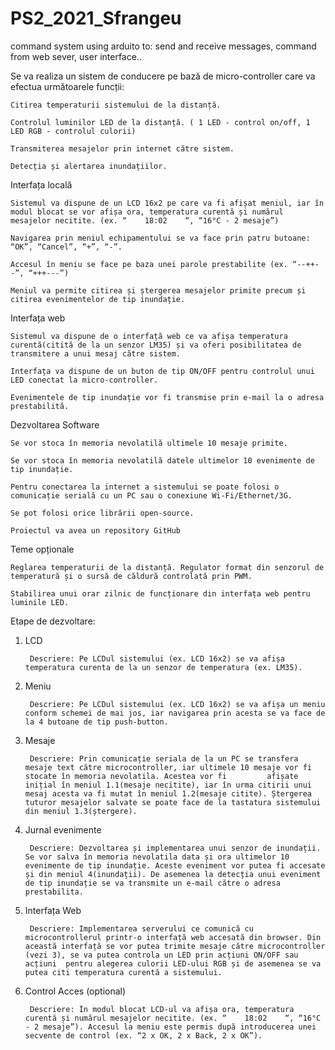 # PS2_2021_Sfrangeu
command system using arduito to: send and receive messages, command from web sever, user interface..


Se va realiza un sistem de conducere pe bază de micro-controller care va efectua următoarele funcții:

    Citirea temperaturii sistemului de la distanță.

    Controlul luminilor LED de la distanță. ( 1 LED - control on/off, 1 LED RGB - controlul culorii)

    Transmiterea mesajelor prin internet către sistem. 

    Detecția și alertarea inundațiilor.
Interfața locală

    Sistemul va dispune de un LCD 16x2 pe care va fi afișat meniul, iar în modul blocat se vor afișa ora, temperatura curentă și numărul mesajelor necitite. (ex. “    18:02    “, “16°C - 2 mesaje”)

    Navigarea prin meniul echipamentului se va face prin patru butoane: “OK”, “Cancel”, “+”, “-”.

    Accesul în meniu se face pe baza unei parole prestabilite (ex. “--++--”, “+++---”)

    Meniul va permite citirea și ștergerea mesajelor primite precum și citirea evenimentelor de tip inundație.


Interfața web

    Sistemul va dispune de o interfață web ce va afișa temperatura curentă(citită de la un senzor LM35) și va oferi posibilitatea de transmitere a unui mesaj către sistem.

    Interfața va dispune de un buton de tip ON/OFF pentru controlul unui LED conectat la micro-controller.

    Evenimentele de tip inundație vor fi transmise prin e-mail la o adresa prestabilită.  


Dezvoltarea Software

    Se vor stoca în memoria nevolatilă ultimele 10 mesaje primite.

    Se vor stoca în memoria nevolatilă datele ultimelor 10 evenimente de tip inundație.

    Pentru conectarea la internet a sistemului se poate folosi o comunicație serială cu un PC sau o conexiune Wi-Fi/Ethernet/3G.

    Se pot folosi orice librării open-source.

    Proiectul va avea un repository GitHub 


Teme opționale

    Reglarea temperaturii de la distanță. Regulator format din senzorul de temperatură și o sursă de căldură controlată prin PWM.

    Stabilirea unui orar zilnic de funcționare din interfața web pentru luminile LED.

Etape de dezvoltare:

1. LCD

        Descriere: Pe LCDul sistemului (ex. LCD 16x2) se va afișa temperatura curenta de la un senzor de temperatura (ex. LM35).


2. Meniu

        Descriere: Pe LCDul sistemului (ex. LCD 16x2) se va afișa un meniu conform schemei de mai jos, iar navigarea prin acesta se va face de la 4 butoane de tip push-button.
    
3. Mesaje

        Descriere: Prin comunicație seriala de la un PC se transfera mesaje text către microcontroller, iar ultimele 10 mesaje vor fi stocate în memoria nevolatila. Acestea vor fi         afișate inițial în meniul 1.1(mesaje necitite), iar în urma citirii unui mesaj acesta va fi mutat în meniul 1.2(mesaje citite). Ștergerea tuturor mesajelor salvate se poate face de la tastatura sistemului din meniul 1.3(ștergere). 


4. Jurnal evenimente

        Descriere: Dezvoltarea și implementarea unui senzor de inundații. Se vor salva în memoria nevolatila data și ora ultimelor 10 evenimente de tip inundație. Aceste eveniment vor putea fi accesate și din meniul 4(inundații). De asemenea la detecția unui eveniment de tip inundație se va transmite un e-mail către o adresa prestabilita.

5. Interfața Web

        Descriere: Implementarea serverului ce comunică cu microcontrollerul printr-o interfață web accesată din browser. Din această interfață se vor putea trimite mesaje către microcontroller (vezi 3), se va putea controla un LED prin acțiuni ON/OFF sau acțiuni  pentru alegerea culorii LED-ului RGB și de asemenea se va putea citi temperatura curentă a sistemului.


6. Control Acces (optional)

        Descriere: În modul blocat LCD-ul va afișa ora, temperatura curentă și numărul mesajelor necitite. (ex. “    18:02    “, “16°C - 2 mesaje”). Accesul la meniu este permis după introducerea unei secvente de control (ex. “2 x OK, 2 x Back, 2 x OK”).
